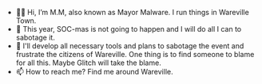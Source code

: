 - 🦹‍♂️ Hi, I’m M.M, also known as Mayor Malware. I run things in Wareville Town.
- 👀 This year, SOC-mas is not going to happen and I will do all I can to sabotage it.
- 🌱 I'll develop all necessary tools and plans to sabotage the event and frustrate the citizens of Wareville. One thing is to find someone to blame for all this. Maybe Glitch will take the blame.
- 📫 How to reach me? Find me around Wareville.
